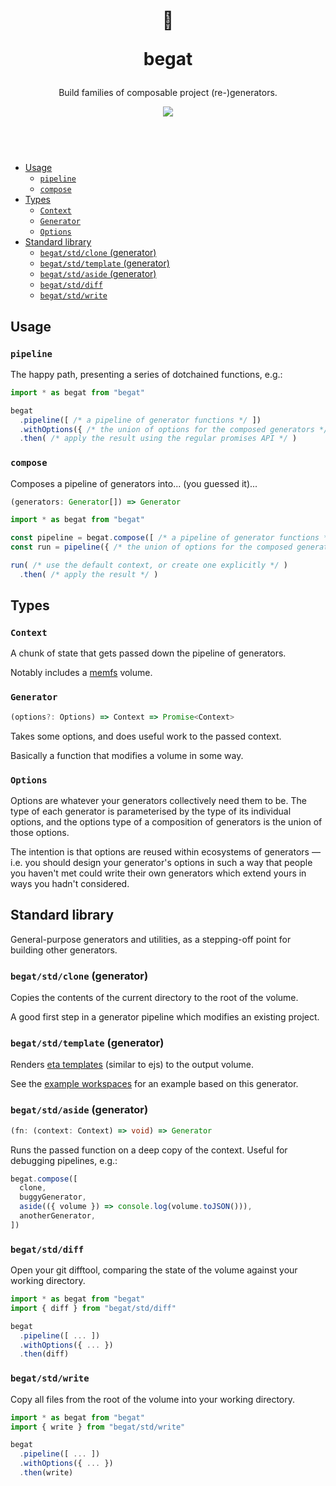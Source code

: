 <header>
  <div align="center">
    <h1>
      <p>🧬</p>
      <p>begat</p>
    </h1>
    <p>Build families of composable project (re-)generators.</p>
    <a href="https://www.npmjs.com/package/begat">
      <img src="https://img.shields.io/npm/v/begat?style=flat-square">
    </a>
  </div>
  <br/>
</header>

- [Usage](#usage)
  - [`pipeline`](#pipeline)
  - [`compose`](#compose)
- [Types](#types)
  - [`Context`](#context)
  - [`Generator`](#generator)
  - [`Options`](#options)
- [Standard library](#standard-library)
  - [`begat/std/clone` (generator)](#begatstdclone-generator)
  - [`begat/std/template` (generator)](#begatstdtemplate-generator)
  - [`begat/std/aside` (generator)](#begatstdaside-generator)
  - [`begat/std/diff`](#begatstddiff)
  - [`begat/std/write`](#begatstdwrite)

## Usage

### `pipeline`

The happy path, presenting a series of dotchained functions, e.g.:

```js
import * as begat from "begat"

begat
  .pipeline([ /* a pipeline of generator functions */ ])
  .withOptions({ /* the union of options for the composed generators */ })
  .then( /* apply the result using the regular promises API */ )
```

### `compose`

Composes a pipeline of generators into... (you guessed it)...

```ts
(generators: Generator[]) => Generator
```

```js
import * as begat from "begat"

const pipeline = begat.compose([ /* a pipeline of generator functions */ ])
const run = pipeline({ /* the union of options for the composed generators */ })

run( /* use the default context, or create one explicitly */ )
  .then( /* apply the result */ )
```

## Types

### `Context`

A chunk of state that gets passed down the pipeline of generators.

Notably includes a [memfs](https://github.com/streamich/memfs) volume.

### `Generator`

```ts
(options?: Options) => Context => Promise<Context>
```

Takes some options, and does useful work to the passed context.

Basically a function that modifies a volume in some way.

### `Options`

Options are whatever your generators collectively need them to be. The type of each generator is parameterised by the type of its individual options, and the options type of a composition of generators is the union of those options.

The intention is that options are reused within ecosystems of generators — i.e. you should design your generator's options in such a way that people you haven't met could write their own generators which extend yours in ways you hadn't considered.

## Standard library

General-purpose generators and utilities, as a stepping-off point for building other generators.

### `begat/std/clone` (generator)

Copies the contents of the current directory to the root of the volume.

A good first step in a generator pipeline which modifies an existing project.

### `begat/std/template` (generator)

Renders [eta templates](https://eta.js.org/) (similar to ejs) to the output volume.

See the [example workspaces](./example) for an example based on this generator.

### `begat/std/aside` (generator)

```ts
(fn: (context: Context) => void) => Generator
```

Runs the passed function on a deep copy of the context. Useful for debugging pipelines, e.g.:

```ts
begat.compose([
  clone,
  buggyGenerator,
  aside(({ volume }) => console.log(volume.toJSON())),
  anotherGenerator,
])
```

### `begat/std/diff`

Open your git difftool, comparing the state of the volume against your working directory.

```js
import * as begat from "begat"
import { diff } from "begat/std/diff"

begat
  .pipeline([ ... ])
  .withOptions({ ... })
  .then(diff)
```

### `begat/std/write`

Copy all files from the root of the volume into your working directory.

```js
import * as begat from "begat"
import { write } from "begat/std/write"

begat
  .pipeline([ ... ])
  .withOptions({ ... })
  .then(write)
```
